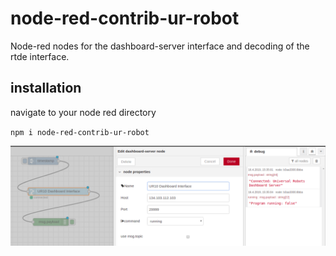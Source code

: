 # node-red-contrib-ur-robot
Node-red nodes for the dashboard-server interface and decoding of the rtde interface.

## installation

navigate to your node red directory

`npm i node-red-contrib-ur-robot`

![alt text](https://github.com/hermajul/node-red-contrib-ur-robot/blob/master/img/node-red-dashboardserver-topic-disabled.png)
